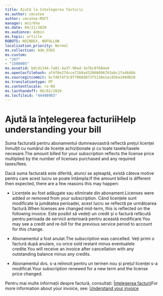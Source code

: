 ```yaml
---
title: Ajută la înțelegerea facturii
ms.author: cmcatee
author: cmcatee-MSFT
manager: mnirkhe
ms.date: 04/21/2020
ms.audience: Admin
ms.topic: article
ROBOTS: NOINDEX, NOFOLLOW
localization_priority: Normal
ms.collection: Adm_O365
ms.custom:
- "267"
- "1500005"
ms.assetid: bdcd1344-7a01-4a3f-90ad-3e7bc0f684a9
ms.openlocfilehash: af4f0e274cce71b9a432066096763abc1fa464bb
ms.sourcegitcommit: bc7d6f4f3c9f7060d073f5130e1ec856e248d020
ms.translationtype: MT
ms.contentlocale: ro-RO
ms.lasthandoff: 06/02/2020
ms.locfileid: "44498983"
---
```

# <a name="help-understanding-your-bill"></a><span data-ttu-id="85b4e-102">Ajută la înțelegerea facturii</span><span class="sxs-lookup"><span data-stu-id="85b4e-102">Help understanding your bill</span></span>

<span data-ttu-id="85b4e-103">Suma facturată pentru abonamentul dumneavoastră reflectă prețul licenței înmulțit cu numărul de licențe achiziționate și cu toate taxele/taxele necesare.</span><span class="sxs-lookup"><span data-stu-id="85b4e-103">The amount billed for your subscription reflects the license price multiplied by the number of licenses purchased and any required taxes/fees.</span></span>
  
<span data-ttu-id="85b4e-104">Dacă suma facturată este diferită, atunci se așteaptă, există câteva motive pentru care acest lucru se poate întâmpla:</span><span class="sxs-lookup"><span data-stu-id="85b4e-104">If the amount billed is different then expected, there are a few reasons this may happen:</span></span>
  
- <span data-ttu-id="85b4e-105">Licențele au fost adăugate sau eliminate din abonament.</span><span class="sxs-lookup"><span data-stu-id="85b4e-105">Licenses were added or removed from your subscription.</span></span> <span data-ttu-id="85b4e-106">Când licențele sunt modificate la jumătatea perioadei, acest lucru se reflectă pe următoarea factură.</span><span class="sxs-lookup"><span data-stu-id="85b4e-106">When licenses are changed mid-term, this is reflected on the following invoice.</span></span> <span data-ttu-id="85b4e-107">Este posibil să vedeți un credit și o factură refăcută pentru perioada de servicii anterioară pentru această modificare.</span><span class="sxs-lookup"><span data-stu-id="85b4e-107">You may see a credit and re-bill for the previous service period to account for this change.</span></span>

- <span data-ttu-id="85b4e-108">Abonamentul a fost anulat.</span><span class="sxs-lookup"><span data-stu-id="85b4e-108">The subscription was cancelled.</span></span> <span data-ttu-id="85b4e-109">Veți primi o factură după anulare, cu orice sold restant minus eventualele credite.</span><span class="sxs-lookup"><span data-stu-id="85b4e-109">You will receive an invoice after cancellation with any outstanding balance minus any credits.</span></span>

- <span data-ttu-id="85b4e-110">Abonamentul dvs. s-a reînnoit pentru un termen nou și prețul licenței s-a modificat.</span><span class="sxs-lookup"><span data-stu-id="85b4e-110">Your subscription renewed for a new term and the license price changed.</span></span>

<span data-ttu-id="85b4e-111">Pentru mai multe informații despre factură, consultați: [Înțelegerea facturii](https://docs.microsoft.com/microsoft-365/commerce/billing-and-payments/understand-your-invoice2)</span><span class="sxs-lookup"><span data-stu-id="85b4e-111">For more information about your invoice, see: [Understand your invoice](https://docs.microsoft.com/microsoft-365/commerce/billing-and-payments/understand-your-invoice2)</span></span>